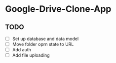 # Google-Drive-Clone-App

## TODO

- [ ] Set up database and data model
- [ ] Move folder oprn state to URL
- [ ] Add auth
- [ ] Add file uploading